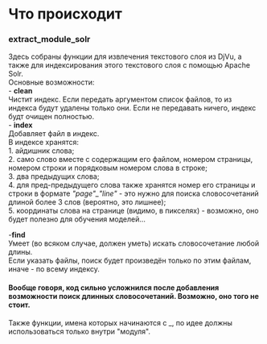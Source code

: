 # Что происходит

### extract_module_solr
Здесь собраны функции для извлечения текстового слоя из DjVu, а также для индексирования этого текстового слоя с помощью Apache Solr.  
Основные возможности:  
	- **clean**  
	Чистит индекс. Если передать аргументом список файлов, то из индекса будут удалены только они. Если не передавать ничего, индекс будт очищен полностью.  
	- **index**  
	    Добавляет файл в индекс.  
	    В индексе хранятся:  
	    1.  айдишник слова;  
	    2. само слово вместе с содержащим его файлом, номером страницы, номером строки и 	порядковым номером слова в строке;  
	    3. два предыдущих слова;  
	    4. для пред-предыдущего слова также хранятся номер его страницы и строки в формате *"page"_"line"* - это нужно для поиска словосочетаний длиной более 3 слов (вероятно, 	это лишнее);  
	    5. координаты слова на странице (видимо, в пикселях) - возможно, оно будет полезно для обучения моделей...  
		
-**find**  
Умеет (во всяком случае, должен уметь) искать словосочетание любой длины.  
Если указать файлы, поиск будет произведён только по этим файлам, иначе - по всему индексу.  


#### Вообще говоря, код сильно усложнился после добавления возможности поиск длинных словосочетаний. Возможно, оно того не стоит.  

Также функции, имена которых начинаются с _, по идее должны использоваться только внутри "модуля".  
